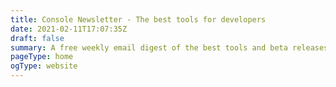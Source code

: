 ```yaml
---
title: Console Newsletter - The best tools for developers
date: 2021-02-11T17:07:35Z
draft: false
summary: A free weekly email digest of the best tools and beta releases for developers.
pageType: home
ogType: website
---
```

